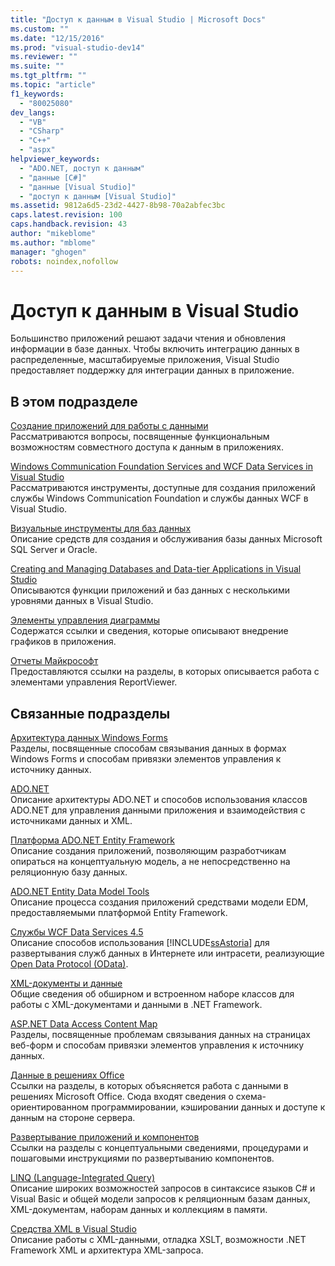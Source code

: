 ```yaml
---
title: "Доступ к данным в Visual Studio | Microsoft Docs"
ms.custom: ""
ms.date: "12/15/2016"
ms.prod: "visual-studio-dev14"
ms.reviewer: ""
ms.suite: ""
ms.tgt_pltfrm: ""
ms.topic: "article"
f1_keywords: 
  - "80025080"
dev_langs: 
  - "VB"
  - "CSharp"
  - "C++"
  - "aspx"
helpviewer_keywords: 
  - "ADO.NET, доступ к данным"
  - "данные [C#]"
  - "данные [Visual Studio]"
  - "доступ к данным [Visual Studio]"
ms.assetid: 9812a6d5-23d2-4427-8b98-70a2abfec3bc
caps.latest.revision: 100
caps.handback.revision: 43
author: "mikeblome"
ms.author: "mblome"
manager: "ghogen"
robots: noindex,nofollow
---
```

# Доступ к данным в Visual Studio
Большинство приложений решают задачи чтения и обновления информации в базе данных.  Чтобы включить интеграцию данных в распределенные, масштабируемые приложения, Visual Studio предоставляет поддержку для интеграции данных в приложение.  
  
## В этом подразделе  
 [Создание приложений для работы с данными](../data-tools/creating-data-applications.md)  
 Рассматриваются вопросы, посвященные функциональным возможностям совместного доступа к данным в приложениях.  
  
 [Windows Communication Foundation Services and WCF Data Services in Visual Studio](../data-tools/windows-communication-foundation-services-and-wcf-data-services-in-visual-studio.md)  
 Рассматриваются инструменты, доступные для создания приложений службы Windows Communication Foundation и службы данных WCF в Visual Studio.  
  
 [Визуальные инструменты для баз данных](http://msdn.microsoft.com/ru-ru/6b145922-2f00-47db-befc-bf351b4809a1)  
 Описание средств для создания и обслуживания базы данных Microsoft SQL Server и Oracle.  
  
 [Creating and Managing Databases and Data\-tier Applications in Visual Studio](../data-tools/creating-and-managing-databases-and-data-tier-applications-in-visual-studio.md)  
 Описываются функции приложений и баз данных с несколькими уровнями данных в Visual Studio.  
  
 [Элементы управления диаграммы](../Topic/Chart%20Controls%20for%20Integrating%20Data.md)  
 Содержатся ссылки и сведения, которые описывают внедрение графиков в приложения.  
  
 [Отчеты Майкрософт](../Topic/Microsoft%20Reports.md)  
 Предоставляются ссылки на разделы, в которых описывается работа с элементами управления ReportViewer.  
  
## Связанные подразделы  
 [Архитектура данных Windows Forms](../Topic/Windows%20Forms%20Data%20Binding.md)  
 Разделы, посвященные способам связывания данных в формах Windows Forms и способам привязки элементов управления к источнику данных.  
  
 [ADO.NET](../Topic/ADO.NET.md)  
 Описание архитектуры ADO.NET и способов использования классов ADO.NET для управления данными приложения и взаимодействия с источниками данных и XML.  
  
 [Платформа ADO.NET Entity Framework](../Topic/ADO.NET%20Entity%20Framework.md)  
 Описание создания приложений, позволяющим разработчикам опираться на концептуальную модель, а не непосредственно на реляционную базу данных.  
  
 [ADO.NET Entity Data Model  Tools](http://msdn.microsoft.com/ru-ru/91076853-0881-421b-837a-f582f36be527)  
 Описание процесса создания приложений средствами модели EDM, предоставляемыми платформой Entity Framework.  
  
 [Службы WCF Data Services 4.5](../Topic/WCF%20Data%20Services%204.5.md)  
 Описание способов использования [!INCLUDE[ssAstoria](../data-tools/includes/ssastoria_md.md)] для развертывания служб данных в Интернете или интрасети, реализующие [Open Data Protocol \(OData\)](http://go.microsoft.com/fwlink/?LinkID=182204).  
  
 [XML\-документы и данные](../Topic/XML%20Documents%20and%20Data.md)  
 Общие сведения об обширном и встроенном наборе классов для работы с XML\-документами и данными в .NET Framework.  
  
 [ASP.NET Data Access Content Map](http://msdn.microsoft.com/ru-ru/f9219396-a0fa-481f-894d-e3d9c67d64f2)  
 Разделы, посвященные проблемам связывания данных на страницах веб\-форм и способам привязки элементов управления к источнику данных.  
  
 [Данные в решениях Office](/office-dev/office-dev/data-in-office-solutions)  
 Ссылки на разделы, в которых объясняется работа с данными в решениях Microsoft Office.  Сюда входят сведения о схема\-ориентированном программировании, кэшировании данных и доступе к данным на стороне сервера.  
  
 [Развертывание приложений и компонентов](../deployment/deploying-applications-services-and-components.md)  
 Ссылки на разделы с концептуальными сведениями, процедурами и пошаговыми инструкциями по развертыванию компонентов.  
  
 [LINQ \(Language\-Integrated Query\)](../Topic/LINQ%20\(Language-Integrated%20Query\).md)  
 Описание широких возможностей запросов в синтаксисе языков C\# и Visual Basic и общей модели запросов к реляционным базам данных, XML\-документам, наборам данных и коллекциям в памяти.  
  
 [Средства XML в Visual Studio](../xml-tools/xml-tools-in-visual-studio.md)  
 Описание работы с XML\-данными, отладка XSLT, возможности .NET Framework XML и архитектура XML\-запроса.